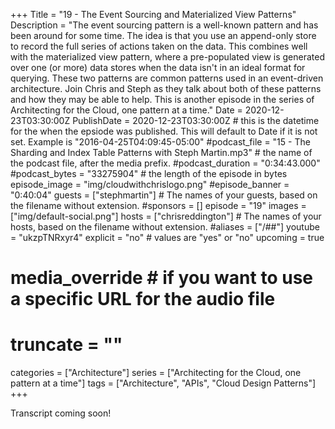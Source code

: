 +++
Title = "19 - The Event Sourcing and Materialized View Patterns"
Description = "The event sourcing pattern is a well-known pattern and has been around for some time. The idea is that you use an append-only store to record the full series of actions taken on the data. This combines well with the materialized view pattern, where a pre-populated view is generated over one (or more) data stores when the data isn't in an ideal format for querying. These two patterns are common patterns used in an event-driven architecture. Join Chris and Steph as they talk about both of these patterns and how they may be able to help. This is another episode in the series of Architecting for the Cloud, one pattern at a time."
Date = 2020-12-23T03:30:00Z
PublishDate = 2020-12-23T03:30:00Z # this is the datetime for the when the epsiode was published. This will default to Date if it is not set. Example is "2016-04-25T04:09:45-05:00"
#podcast_file = "15 - The Sharding and Index Table Patterns with Steph Martin.mp3" # the name of the podcast file, after the media prefix.
#podcast_duration = "0:34:43.000"
#podcast_bytes = "33275904" # the length of the episode in bytes
episode_image = "img/cloudwithchrislogo.png"
#episode_banner = "0:40:04"
guests = ["stephmartin"] # The names of your guests, based on the filename without extension.
#sponsors = []
episode = "19"
images = ["img/default-social.png"]
hosts = ["chrisreddington"] # The names of your hosts, based on the filename without extension.
#aliases = ["/##"]
youtube = "ukzpTNRxyr4"
explicit = "no" # values are "yes" or "no"
upcoming = true
# media_override # if you want to use a specific URL for the audio file
# truncate = ""
categories = ["Architecture"]
series = ["Architecting for the Cloud, one pattern at a time"]
tags = ["Architecture", "APIs", "Cloud Design Patterns"]
+++

Transcript coming soon!
